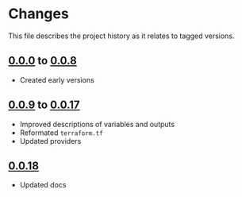 # Changes
This file describes the project history as it relates to tagged versions.

## [0.0.0](.) to [0.0.8](.)
- Created early versions

## [0.0.9](.) to [0.0.17](.)
- Improved descriptions of variables and outputs
- Reformated `terraform.tf`
- Updated providers

## [0.0.18](.)
- Updated docs
